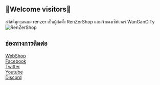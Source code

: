 ## 👏Welcome visitors👏

สวัสดีทุกๆคนผม renzer เป็นผู้ก่อตั้ง RenZerShop และเจ้าของเซิฟเวอร์ WanGanCiTy
![RenZerShop](https://cdn.discordapp.com/attachments/827109017008472124/843653632045219850/horizontal_on_white_by_logaster.png)

## ช่องทางการติดต่อ
[WebShop](http://renzershop.com/shop/) <br>
[Facebook](https://www.facebook.com/DevRenZer/) <br>
[Twitter](https://twitter.com/RenZerXD) <br>
[Youtube](https://www.youtube.com/channel/UCPGPX0JrL2ZWhPPYmJpM2fA/featured) <br>
[Discord](https://discord.gg/CFDgEhY)
